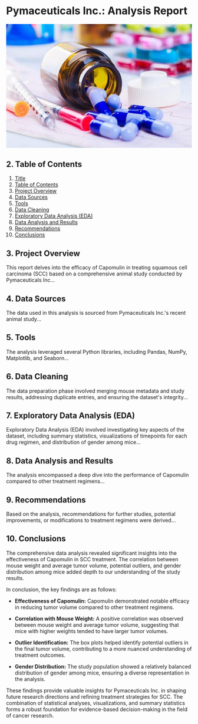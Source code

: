 # Pymaceuticals Inc.: Analysis Report
![Pymaceuticals Logo](images/top-pharmaceutical-companies-in-baddi.png)
## 2. Table of Contents
1. [Title](#title)
2. [Table of Contents](#table-of-contents)
3. [Project Overview](#project-overview)
4. [Data Sources](#data-sources)
5. [Tools](#tools)
6. [Data Cleaning](#data-cleaning)
7. [Exploratory Data Analysis (EDA)](#exploratory-data-analysis-eda)
8. [Data Analysis and Results](#data-analysis-and-results)
9. [Recommendations](#recommendations)
10. [Conclusions](#conclusions)

## 3. Project Overview
This report delves into the efficacy of Capomulin in treating squamous cell carcinoma (SCC) based on a comprehensive animal study conducted by Pymaceuticals Inc...

## 4. Data Sources
The data used in this analysis is sourced from Pymaceuticals Inc.'s recent animal study...

## 5. Tools
The analysis leveraged several Python libraries, including Pandas, NumPy, Matplotlib, and Seaborn...

## 6. Data Cleaning
The data preparation phase involved merging mouse metadata and study results, addressing duplicate entries, and ensuring the dataset's integrity...

## 7. Exploratory Data Analysis (EDA)
Exploratory Data Analysis (EDA) involved investigating key aspects of the dataset, including summary statistics, visualizations of timepoints for each drug regimen, and distribution of gender among mice...

## 8. Data Analysis and Results
The analysis encompassed a deep dive into the performance of Capomulin compared to other treatment regimens...

## 9. Recommendations
Based on the analysis, recommendations for further studies, potential improvements, or modifications to treatment regimens were derived...

## 10. Conclusions
The comprehensive data analysis revealed significant insights into the effectiveness of Capomulin in SCC treatment. The correlation between mouse weight and average tumor volume, potential outliers, and gender distribution among mice added depth to our understanding of the study results.

In conclusion, the key findings are as follows:

- **Effectiveness of Capomulin:** Capomulin demonstrated notable efficacy in reducing tumor volume compared to other treatment regimens.

- **Correlation with Mouse Weight:** A positive correlation was observed between mouse weight and average tumor volume, suggesting that mice with higher weights tended to have larger tumor volumes.

- **Outlier Identification:** The box plots helped identify potential outliers in the final tumor volume, contributing to a more nuanced understanding of treatment outcomes.

- **Gender Distribution:** The study population showed a relatively balanced distribution of gender among mice, ensuring a diverse representation in the analysis.

These findings provide valuable insights for Pymaceuticals Inc. in shaping future research directions and refining treatment strategies for SCC. The combination of statistical analyses, visualizations, and summary statistics forms a robust foundation for evidence-based decision-making in the field of cancer research.

